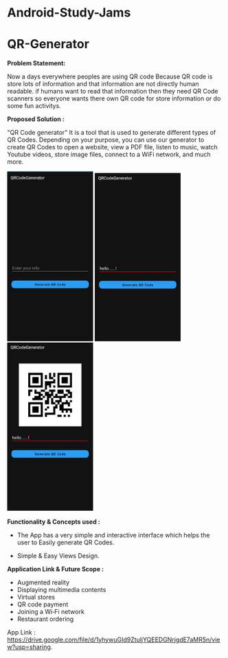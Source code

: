 # Android-Study-Jams

# QR-Generator

<b> Problem Statement: </b>

Now a days everywhere peoples are using QR code Because QR code is store lots of information and that information are not directly human readable. if humans want to read that information then they need QR Code scanners so everyone wants there own QR code for store information or do some fun activitys.

<b> Proposed Solution : </b>

"QR Code generator" It is a tool that is used to generate different types of QR Codes. Depending on your purpose, you can use our generator to create QR Codes to open a website, view a PDF file, listen to music, watch Youtube videos, store image files, connect to a WiFi network, and much more.



<img width="200" alt="sampleimages" src="img1.jpg">

<img width="200" alt="sampleimages" src="img2.jpg">

<img width="200" alt="sampleimages" src="img3.jpg">
    	  	
<b> Functionality & Concepts used : </b>

- The App has a very simple and interactive interface which helps the user to Easily generate QR Codes.

- Simple & Easy Views Design.

<b> Application Link & Future Scope : </b>
- Augmented reality
- Displaying multimedia contents
- Virtual stores
- QR code payment
- Joining a Wi‑Fi network
- Restaurant ordering

App Link : https://drive.google.com/file/d/1yhywuGId9ZtuljYQEEDGNrjgdE7aMR5n/view?usp=sharing.
